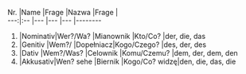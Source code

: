   
Nr. |Name     |Frage        |Nazwa     |Frage         |   
---:|:--      |---          |---       |---           |--------
1.  |Nominativ|Wer?/Wa?     |Mianownik |Kto/Co?       |der, die, das
2.  |Genitiv  |Wem?/        |Dopełniacz|Kogo/Czego?   |des, der, des
3.  |Dativ    |Wem?/Was?    |Celownik  |Komu/Czemu?   |dem, der, dem, den
4.  |Akkusativ|Wen?  sehe   |Biernik   |Kogo/Co? widzę|den, die, das, die
